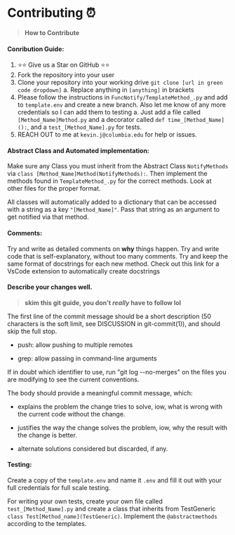 # Contributing ⏰ 
> **How to Contribute**

#### Conribution Guide:
1. ⭐⭐ Give us a Star on GitHub ⭐⭐
2. Fork the repository into your user
3. Clone your repository into your working drive `git clone [url in green code dropdown]`
   a. Replace anything in `[anything]` in brackets
4. Please follow the instructions in `FuncNotify/TemplateMethod_.py` and add to `template.env` and create a new branch. Also let me know of any more credentials so I can add them to testing
   a. Just add a file called `[Method_Name]Method.py` and a decorator called `def time_[Method_Name]():`, and a `test_[Method_Name].py` for tests.
5. REACH OUT to me at `kevin.j@columbia.edu` for help or issues.

#### Abstract Class and Automated implementation:
Make sure any Class you must inherit from the Abstract Class `NotifyMethods` via `class [Method_Name]Method(NotifyMethods):`. Then implement the methods found in `TemplateMethod_.py` for the correct methods. Look at other files for the proper format.

All classes will automatically added to a dictionary that can be accessed with a string as a key `"[Method_Name]"`. Pass that string as an argument to get notified via that method.

#### Comments:
Try and write as detailed comments on **why** things happen. Try and write code that is self-explanatory, without too many comments. Try and keep the same format of docstrings for each new method. Check out this link for a VsCode extension to automatically create docstrings

#### Describe your changes well.
> **skim this git guide, you don't *really* have to follow lol**

The first line of the commit message should be a short description (50
characters is the soft limit, see DISCUSSION in git-commit(1)), and
should skip the full stop.  

* push: allow pushing to multiple remotes

* grep: allow passing in command-line arguments

If in doubt which identifier to use, run "git log --no-merges" on the
files you are modifying to see the current conventions.

The body should provide a meaningful commit message, which:

* explains the problem the change tries to solve, iow, what is wrong
  with the current code without the change.

* justifies the way the change solves the problem, iow, why the
  result with the change is better.

* alternate solutions considered but discarded, if any.

#### Testing:
Create a copy of the `template.env` and name it `.env` and fill it out with your full credentials for full scale testing.

For writing your own tests, create your own file called `test_[Method_Name].py` and create a class that inherits from TestGeneric `class Test[Method_name](TestGeneric)`. Implement the `@abstractmethods` according to the templates.

